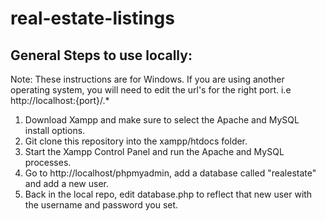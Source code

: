 # real-estate-listings

## General Steps to use locally:
Note: These instructions are for Windows. If you are using another operating system, you will need to edit the url's for the right port. i.e http://localhost:{port}/.*
1. Download Xampp and make sure to select the Apache and MySQL install options.
2. Git clone this repository into the xampp/htdocs folder.
3. Start the Xampp Control Panel and run the Apache and MySQL processes.
4. Go to http://localhost/phpmyadmin, add a database called "realestate" and add a new user.
5. Back in the local repo, edit database.php to reflect that new user with the username and password you set.
